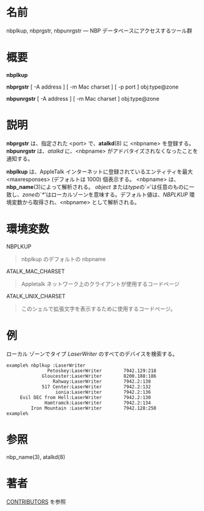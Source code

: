# 名前

nbplkup, nbprgstr, nbpunrgstr — NBP データベースにアクセスするツール群

# 概要

**nbplkup**

**nbprgstr** [ -A address ] [ -m Mac charset ] [ -p port ] obj:type@zone

**nbpunrgstr** [ -A address ] [ -m Mac charset ] obj:type@zone

# 説明

**nbprgstr** は、指定された <port\> で、**atalkd**(8) に <nbpname\>
を登録する。**nbpunrgstr** は、*atalkd* に、<nbpname\>
がアドバタイズされなくなったことを通知する。

**nbplkup** は、AppleTalk インターネットに登録されているエンティティを最大
<maxresponses\> (デフォルトは 1000) 個表示する。 <nbpname\>
は、**nbp_name**(3)によって解析される。 *object*
または*type*の\`*=*'は任意のものに一致し、*zone*の\`*\**'はローカルゾーンを意味する。デフォルト値は、*NBPLKUP*
環境変数から取得され、<nbpname\> として解析される。

# 環境変数

NBPLKUP

> nbplkup のデフォルトの nbpname

ATALK_MAC_CHARSET

> Appletalk ネットワーク上のクライアントが使用するコードページ

ATALK_UNIX_CHARSET

> このシェルで拡張文字を表示するために使用するコードページ。

# 例

ローカル ゾーンでタイプ *LaserWriter* のすべてのデバイスを検索する。

    example% nbplkup :LaserWriter
                   Petoskey:LaserWriter        7942.129:218
                 Gloucester:LaserWriter        8200.188:186
                     Rahway:LaserWriter        7942.2:138
                 517 Center:LaserWriter        7942.2:132
                      ionia:LaserWriter        7942.2:136
         Evil DEC from Hell:LaserWriter        7942.2:130
                  Hamtramck:LaserWriter        7942.2:134
             Iron Mountain :LaserWriter        7942.128:250
    example%

# 参照

nbp_name(3), atalkd(8)

# 著者

[CONTRIBUTORS](https://netatalk.io/contributors) を参照
